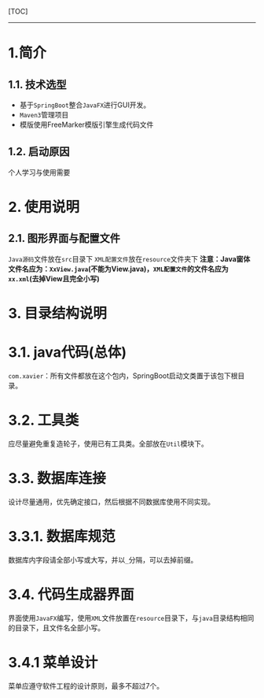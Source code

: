 [TOC]

---

# 1.简介
## 1.1. 技术选型
+ 基于`SpringBoot`整合`JavaFX`进行GUI开发。
+ `Maven3`管理项目
+ 模版使用FreeMarker模版引擎生成代码文件

## 1.2. 启动原因
个人学习与使用需要

# 2. 使用说明
## 2.1. 图形界面与配置文件
`Java源码`文件放在`src`目录下
`XML配置文件`放在`resource`文件夹下
**注意：Java窗体文件名应为：`XxView.java`(不能为View.java)，`XML配置文件`的文件名应为`xx.xml`(去掉View且完全小写)**

# 3. 目录结构说明
# 3.1. java代码(总体)
`com.xavier`：所有文件都放在这个包内，SpringBoot启动文类置于该包下根目录。
# 3.2. 工具类
应尽量避免重复造轮子，使用已有工具类。全部放在`Util`模块下。
# 3.3. 数据库连接
设计尽量通用，优先确定接口，然后根据不同数据库使用不同实现。
# 3.3.1. 数据库规范
数据库内字段请全部小写或大写，并以`_`分隔，可以去掉前缀。
# 3.4. 代码生成器界面
界面使用`JavaFX`编写，使用`XML`文件放置在`resource`目录下，与`java`目录结构相同的目录下，且文件名全部小写。
# 3.4.1 菜单设计
菜单应遵守软件工程的设计原则，最多不超过7个。